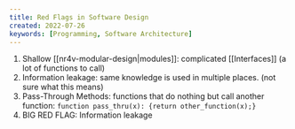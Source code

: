 ```yaml
---
title: Red Flags in Software Design
created: 2022-07-26
keywords: [Programming, Software Architecture]
---
```


1. Shallow [[nr4v-modular-design|modules]]: complicated [[Interfaces]] (a lot of functions to call)
2. Information leakage: same knowledge is used in multiple places. (not sure what this means)
3. Pass-Through Methods: functions that do nothing but call another function: `function pass_thru(x): {return other_function(x);}`
4. BIG RED FLAG: Information leakage
